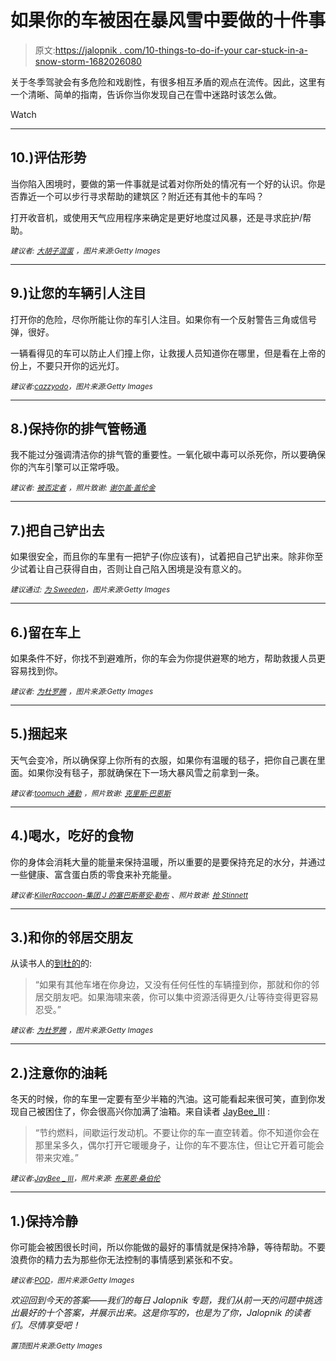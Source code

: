 # 如果你的车被困在暴风雪中要做的十件事

> 原文:[https://jalopnik . com/10-things-to-do-if-your car-stuck-in-a-snow-storm-1682026080](https://jalopnik.com/ten-things-to-do-if-your-car-is-stuck-in-a-snow-storm-1682026080)

关于冬季驾驶会有多危险和戏剧性，有很多相互矛盾的观点在流传。因此，这里有一个清晰、简单的指南，告诉你当你发现自己在雪中迷路时该怎么做。

Watch

* * *

## 10.)评估形势

当你陷入困境时，要做的第一件事就是试着对你所处的情况有一个好的认识。你是否靠近一个可以步行寻求帮助的建筑区？附近还有其他卡的车吗？

打开收音机，或使用天气应用程序来确定是更好地度过风暴，还是寻求庇护/帮助。

<small>*建议者:*</small> [<small>*大胡子混蛋*</small>](http://jalopnik.com/if-its-cold-out-bring-a-jacket-winter-hat-and-gloves-1681944797) <small>*，图片来源:Getty Images*</small>

* * *

## 9.)让您的车辆引人注目

打开你的危险，尽你所能让你的车引人注目。如果你有一个反射警告三角或信号弹，很好。

一辆看得见的车可以防止人们撞上你，让救援人员知道你在哪里，但是看在上帝的份上，不要只开你的远光灯。

<small>*建议者:*</small>[<small>*cazzyodo*</small>](http://jalopnik.com/get-those-hazards-on-and-make-your-vehicle-noticeable-1681801112)<small>*，图片来源:Getty Images*</small>

* * *

## 8.)保持你的排气管畅通

我不能过分强调清洁你的排气管的重要性。一氧化碳中毒可以杀死你，所以要确保你的汽车引擎可以正常呼吸。

<small>*建议者:*</small> [<small>*被否定者*</small>](http://jalopnik.com/well-since-this-storm-has-been-announced-you-should-st-1681798133) <small>*，照片致谢:*</small> [<small>*谢尔盖·盖伦金*</small>](https://www.flickr.com/photos/sergesegal/8588221875/in/photolist-21BtT-qnpF3M-qkiH8C-jSanCH-9o9mJq-iRjriW-iRjrho-iRftj6-npHvjG-7Cpxqf-i7rXpu-99SWt3-iRftfP-bf7LT2-93vPc7-4yRgEN-ktDY-e5UT9X-aA4cnN-gYNhqw-j1RsqN-gsKHYc-naC3MT-b7sYy6-bvAQjW-eY632k-fftRui-iPmmFz-m7AWem-diZb4q-xNHhB-eY62LH-9v76Um-jpiz92-b7sY3r-bzYhzq-iZDTWg-i7soxV-7EFezM-eY62F6-aFg4zU-dK5Wtz-2KBvZo-c4Log7-dSP8ij-bf7LiT-8ZTaDR-7kEMca-8XPddj-dDNwRb)

* * *

## 7.)把自己铲出去

如果很安全，而且你的车里有一把铲子(你应该有)，试着把自己铲出来。除非你至少试着让自己获得自由，否则让自己陷入困境是没有意义的。

<small>*建议通过:*</small> [<small>*为 Sweeden*</small>](http://jalopnik.com/shovel-1681799988)<small>*，图片来源:Getty Images*</small>

* * *

## 6.)留在车上

如果条件不好，你找不到避难所，你的车会为你提供避寒的地方，帮助救援人员更容易找到你。

<small>*建议者:*</small> [<small>*为杜罗腾*</small>](http://jalopnik.com/stay-with-the-vehicle-not-only-does-it-provide-shelter-1681797136) <small>*，图片来源:Getty Images*</small>

* * *

## 5.)捆起来

天气会变冷，所以确保穿上你所有的衣服，如果你有温暖的毯子，把你自己裹在里面。如果你没有毯子，那就确保在下一场大暴风雪之前拿到一条。

<small>*建议者:*</small>[<small>*toomuch 通勤*</small>](http://jalopnik.com/currently-in-my-cars-trunk-i-have-a-plastic-tote-with-a-1681803533) <small>*，照片致谢:*</small> [<small>*克里斯·巴恩斯*</small>](https://www.flickr.com/photos/matlock-photo/5224086308/in/photolist-jGBMXa-dNKRAm-jwKi8x-e5xwb1-dqnq1p-keFFy6-keFGsF-dnsYEm-af9TJX-a3trp3-97Yav1-eYhqnd-duS9Hz-pJjzsj-dTSpXu-9GRzTz-7CJA3Z-duS9vp-e8ThPd-7wpHSD-7Czbmx-8XCNRA-brEgdz-dqmUzD-dCGZRA-icGA7u-yScAa-996YTq-4dDRKn-9TBnwR-jzibH3-7px8JM-yxr8P-9BKQg-pEQ847-dPKQKL-7ASPST-9ozkJs-so7R4-7CgBXB-oczska-9ftJJz-9DzXaB-zTCU8-dqn738-8XPPzA-5WQyxo-4jRc7U-5KNiYf-95KtFr)

* * *

## 4.)喝水，吃好的食物

你的身体会消耗大量的能量来保持温暖，所以重要的是要保持充足的水分，并通过一些健康、富含蛋白质的零食来补充能量。

<small>*建议者:*</small>[<small>*KillerRaccoon-集团 J 的塞巴斯蒂安·勒布*</small>](http://jalopnik.com/what-you-should-do-before-the-storm-hits-is-make-sure-y-1681797232) <small>*、照片致谢:*</small> [<small>*抢 Stinnett*</small>](https://www.flickr.com/photos/rstinnett/7703353570/in/photolist-cJHGCS-6p3u61-8W2XnK-nKo2xZ-nZQqHN-p2ttYM-6Gsvw8-dLZu9V-hMn3j3-d8Njg7-7gm2ig-6oYn1n-eHm56W-oxfCos-8fybkT-h3p3F1-9HrTJk-nyjALv-ntZWnh-2hRR7p-5WMruw-qNUoQx-4DuKYC-hME49N-nxBcpb-nFcsyd-5rXWc8-qv3LCr-nekMg7-nf5Quq-9Juqq5-ngmvme-nvNzuY-PnB53-nekJXD-nfNw5p-8fybjB-mXtSQP-o3M2R3-o5Hie9-d1wBUm-7NvBha-7NvC9z-7NvAsH-dkwy7F-nwjqVZ-nvQPaZ-nrpY3L-nYj6Wa-nGYKh5)

* * *

## 3.)和你的邻居交朋友

从读书人的[到杜的](http://jalopnik.com/if-in-a-situation-where-theres-other-cars-stuck-with-yo-1681798169)的:

> “如果有其他车堵在你身边，又没有任何任性的车辆撞到你，那就和你的邻居交朋友吧。如果海啸来袭，你可以集中资源活得更久/让等待变得更容易忍受。”

<small>*建议者:*</small> [<small>*为杜罗腾*</small>](http://jalopnik.com/if-in-a-situation-where-theres-other-cars-stuck-with-yo-1681798169) <small>*，图片来源:Getty Images*</small>

* * *

## 2.)注意你的油耗

冬天的时候，你的车里一定要有至少半箱的汽油。这可能看起来很可笑，直到你发现自己被困住了，你会很高兴你加满了油箱。来自读者 [JayBee_III](http://jalopnik.com/conserve-fuel-and-run-your-engine-intermittently-dont-1681800623) :

> “节约燃料，间歇运行发动机。不要让你的车一直空转着。你不知道你会在那里呆多久，偶尔打开它暖暖身子，让你的车不要冻住，但让它开着可能会带来灾难。”

<small>*建议者:*</small>[<small>*JayBee _ III*</small>](http://jalopnik.com/conserve-fuel-and-run-your-engine-intermittently-dont-1681800623)<small>*，照片来源:*</small> [<small>*布莱恩·桑伯伦*</small>](https://www.flickr.com/photos/23972840@N04/2970054759/in/photolist-6PMai1-fvw3DK-9Ckqvp-fvLhsm-9CkpSz-bEKeA8-5bk63S-8vwGLE-CKLQb-6Lcw33-35q8tw-7aGcgc-51nM9g-fxQWjd-oVEaaq-95BLwB-9pCQQ4-5DCzgy-5wsiNF-dCe6qU-7FkkgG-p33PnZ-bndAgP-bZWdQS-4zVMub-qhLpBi-4nSY2m-7AGnYb-qP1x3D-4vg5r4-9qGCGf-59Seg9-74a9NW-6ZcC7N-6ZcqAE-6ZcWbY-6Z8Nqt-4ABeed-dv3Er-dNZdRD-6kzuEa-yrv2e-cLgMyu-9wA9A5-6J8voE-9qFEPy-48on4k-59N1cK-4JFWeS-c682qG)

* * *

## 1.)保持冷静

你可能会被困很长时间，所以你能做的最好的事情就是保持冷静，等待帮助。不要浪费你的精力去为那些你无法控制的事情感到紧张和不安。

<small>*建议者:*</small>[<small>*POD*</small>](http://jalopnik.com/1-stay-calm-2-hopefully-youve-already-packed-a-winter-1681798582)<small>*，图片来源:Getty Images*</small>

*欢迎回到今天的答案——我们的每日 Jalopnik 专题，我们从前一天的问题中挑选出最好的十个答案，并展示出来。这是你写的，也是为了你，Jalopnik 的读者们。尽情享受吧！*

*<small>置顶图片来源:Getty Images</small>*